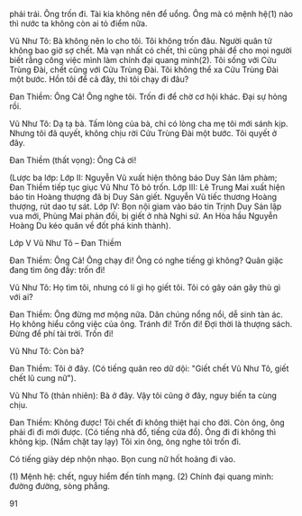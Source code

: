 phải trái. Ông trốn đi. Tài kia không nên để uổng. Ông mà có mệnh hệ(1) nào thì nước ta không còn ai tỏ điểm nữa.

Vũ Như Tô: Bà không nên lo cho tôi. Tôi không trốn đâu. Người quân tử không bao giờ sợ chết. Mà vạn nhất có chết, thì cũng phải để cho mọi người biết rằng công việc mình làm chính đại quang minh(2). Tôi sống với Cửu Trùng Đài, chết cũng với Cửu Trùng Đài. Tôi không thể xa Cửu Trùng Đài một bước. Hồn tôi để cả đây, thì tôi chạy đi đâu?

Đan Thiềm: Ông Cả! Ông nghe tôi. Trốn đi để chờ cơ hội khác. Đại sự hỏng rồi.

Vũ Như Tô: Dạ tạ bà. Tấm lòng của bà, chỉ có lòng cha mẹ tôi mới sánh kịp. Nhưng tôi đã quyết, không chịu rời Cửu Trùng Đài một bước. Tôi quyết ở đây.

Đan Thiềm (thất vọng): Ông Cả ơi!

(Lược ba lớp: Lớp II: Nguyễn Vũ xuất hiện thông báo Duy Sản lâm phàm; Đan Thiềm tiếp tục giục Vũ Như Tô bỏ trốn. Lớp III: Lê Trung Mai xuất hiện báo tin Hoàng thượng đã bị Duy Sản giết. Nguyễn Vũ tiếc thương Hoàng thượng, rút dao tự sát. Lớp IV: Bọn nội giam vào báo tin Trịnh Duy Sản lập vua mới, Phùng Mai phản đối, bị giết ở nhà Nghi sứ. An Hòa hầu Nguyễn Hoàng Du kéo quân về đốt phá kinh thành).

Lớp V
Vũ Như Tô – Đan Thiềm

Đan Thiềm: Ông Cả! Ông chạy đi! Ông có nghe tiếng gì không? Quân giặc đang tìm ông đấy: trốn đi!

Vũ Như Tô: Họ tìm tôi, nhưng có lí gì họ giết tôi. Tôi có gây oán gây thù gì với ai?

Đan Thiềm: Ông đừng mơ mộng nữa. Dân chúng nổng nổi, dễ sinh tàn ác. Họ không hiểu công việc của ông. Tránh đi! Trốn đi! Đợi thời là thượng sách. Đừng để phí tài trời. Trốn đi!

Vũ Như Tô: Còn bà?

Đan Thiềm: Tôi ở đây. (Có tiếng quân reo dữ dội: "Giết chết Vũ Như Tô, giết chết lũ cung nữ").

Vũ Như Tô (thản nhiên): Bà ở đây. Vậy tôi cũng ở đây, nguy biến ta cùng chịu.

Đan Thiềm: Không được! Tôi chết đi không thiệt hại cho đời. Còn ông, ông phải đi đi mới được. (Có tiếng nhà đổ, tiếng cửa đổ). Ông đi đi không thì không kịp. (Nắm chặt tay lạy) Tôi xin ông, ông nghe tôi trốn đi.

Có tiếng giày dép nhộn nhạo. Bọn cung nữ hốt hoảng đi vào.

(1) Mệnh hệ: chết, nguy hiểm đến tính mạng.
(2) Chính đại quang minh: đường đường, sòng phẳng.

91